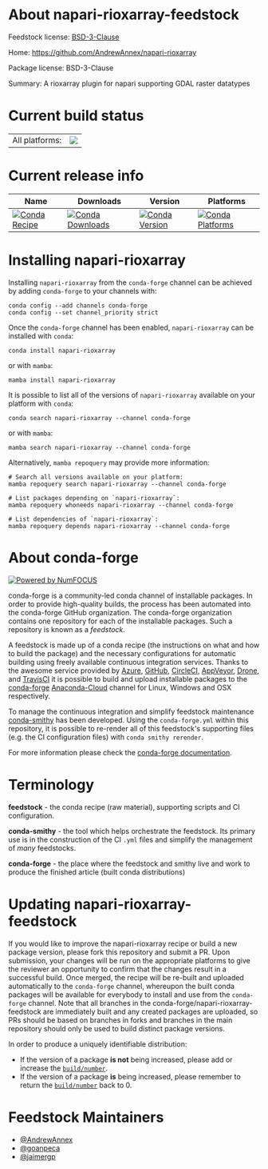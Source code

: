 About napari-rioxarray-feedstock
================================

Feedstock license: [BSD-3-Clause](https://github.com/conda-forge/napari-rioxarray-feedstock/blob/main/LICENSE.txt)

Home: https://github.com/AndrewAnnex/napari-rioxarray

Package license: BSD-3-Clause

Summary: A rioxarray plugin for napari supporting GDAL raster datatypes

Current build status
====================


<table><tr><td>All platforms:</td>
    <td>
      <a href="https://dev.azure.com/conda-forge/feedstock-builds/_build/latest?definitionId=19138&branchName=main">
        <img src="https://dev.azure.com/conda-forge/feedstock-builds/_apis/build/status/napari-rioxarray-feedstock?branchName=main">
      </a>
    </td>
  </tr>
</table>

Current release info
====================

| Name | Downloads | Version | Platforms |
| --- | --- | --- | --- |
| [![Conda Recipe](https://img.shields.io/badge/recipe-napari--rioxarray-green.svg)](https://anaconda.org/conda-forge/napari-rioxarray) | [![Conda Downloads](https://img.shields.io/conda/dn/conda-forge/napari-rioxarray.svg)](https://anaconda.org/conda-forge/napari-rioxarray) | [![Conda Version](https://img.shields.io/conda/vn/conda-forge/napari-rioxarray.svg)](https://anaconda.org/conda-forge/napari-rioxarray) | [![Conda Platforms](https://img.shields.io/conda/pn/conda-forge/napari-rioxarray.svg)](https://anaconda.org/conda-forge/napari-rioxarray) |

Installing napari-rioxarray
===========================

Installing `napari-rioxarray` from the `conda-forge` channel can be achieved by adding `conda-forge` to your channels with:

```
conda config --add channels conda-forge
conda config --set channel_priority strict
```

Once the `conda-forge` channel has been enabled, `napari-rioxarray` can be installed with `conda`:

```
conda install napari-rioxarray
```

or with `mamba`:

```
mamba install napari-rioxarray
```

It is possible to list all of the versions of `napari-rioxarray` available on your platform with `conda`:

```
conda search napari-rioxarray --channel conda-forge
```

or with `mamba`:

```
mamba search napari-rioxarray --channel conda-forge
```

Alternatively, `mamba repoquery` may provide more information:

```
# Search all versions available on your platform:
mamba repoquery search napari-rioxarray --channel conda-forge

# List packages depending on `napari-rioxarray`:
mamba repoquery whoneeds napari-rioxarray --channel conda-forge

# List dependencies of `napari-rioxarray`:
mamba repoquery depends napari-rioxarray --channel conda-forge
```


About conda-forge
=================

[![Powered by
NumFOCUS](https://img.shields.io/badge/powered%20by-NumFOCUS-orange.svg?style=flat&colorA=E1523D&colorB=007D8A)](https://numfocus.org)

conda-forge is a community-led conda channel of installable packages.
In order to provide high-quality builds, the process has been automated into the
conda-forge GitHub organization. The conda-forge organization contains one repository
for each of the installable packages. Such a repository is known as a *feedstock*.

A feedstock is made up of a conda recipe (the instructions on what and how to build
the package) and the necessary configurations for automatic building using freely
available continuous integration services. Thanks to the awesome service provided by
[Azure](https://azure.microsoft.com/en-us/services/devops/), [GitHub](https://github.com/),
[CircleCI](https://circleci.com/), [AppVeyor](https://www.appveyor.com/),
[Drone](https://cloud.drone.io/welcome), and [TravisCI](https://travis-ci.com/)
it is possible to build and upload installable packages to the
[conda-forge](https://anaconda.org/conda-forge) [Anaconda-Cloud](https://anaconda.org/)
channel for Linux, Windows and OSX respectively.

To manage the continuous integration and simplify feedstock maintenance
[conda-smithy](https://github.com/conda-forge/conda-smithy) has been developed.
Using the ``conda-forge.yml`` within this repository, it is possible to re-render all of
this feedstock's supporting files (e.g. the CI configuration files) with ``conda smithy rerender``.

For more information please check the [conda-forge documentation](https://conda-forge.org/docs/).

Terminology
===========

**feedstock** - the conda recipe (raw material), supporting scripts and CI configuration.

**conda-smithy** - the tool which helps orchestrate the feedstock.
                   Its primary use is in the construction of the CI ``.yml`` files
                   and simplify the management of *many* feedstocks.

**conda-forge** - the place where the feedstock and smithy live and work to
                  produce the finished article (built conda distributions)


Updating napari-rioxarray-feedstock
===================================

If you would like to improve the napari-rioxarray recipe or build a new
package version, please fork this repository and submit a PR. Upon submission,
your changes will be run on the appropriate platforms to give the reviewer an
opportunity to confirm that the changes result in a successful build. Once
merged, the recipe will be re-built and uploaded automatically to the
`conda-forge` channel, whereupon the built conda packages will be available for
everybody to install and use from the `conda-forge` channel.
Note that all branches in the conda-forge/napari-rioxarray-feedstock are
immediately built and any created packages are uploaded, so PRs should be based
on branches in forks and branches in the main repository should only be used to
build distinct package versions.

In order to produce a uniquely identifiable distribution:
 * If the version of a package **is not** being increased, please add or increase
   the [``build/number``](https://docs.conda.io/projects/conda-build/en/latest/resources/define-metadata.html#build-number-and-string).
 * If the version of a package **is** being increased, please remember to return
   the [``build/number``](https://docs.conda.io/projects/conda-build/en/latest/resources/define-metadata.html#build-number-and-string)
   back to 0.

Feedstock Maintainers
=====================

* [@AndrewAnnex](https://github.com/AndrewAnnex/)
* [@goanpeca](https://github.com/goanpeca/)
* [@jaimergp](https://github.com/jaimergp/)

